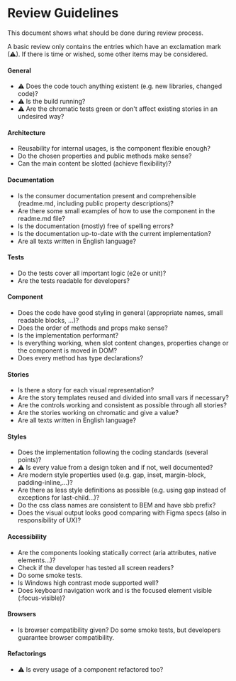 # Review Guidelines

This document shows what should be done during review process.

A basic review only contains the entries which have an exclamation mark (⚠).
If there is time or wished, some other items may be considered.

#### General

- ⚠ Does the code touch anything existent (e.g. new libraries, changed code)?
- ⚠ Is the build running?
- ⚠ Are the chromatic tests green or don't affect existing stories in an undesired way?

#### Architecture

- Reusability for internal usages, is the component flexible enough?
- Do the chosen properties and public methods make sense?
- Can the main content be slotted (achieve flexibility)?

#### Documentation

- Is the consumer documentation present and comprehensible (readme.md, including public property descriptions)?
- Are there some small examples of how to use the component in the readme.md file?
- Is the documentation (mostly) free of spelling errors?
- Is the documentation up-to-date with the current implementation?
- Are all texts written in English language?

#### Tests

- Do the tests cover all important logic (e2e or unit)?
- Are the tests readable for developers?

#### Component

- Does the code have good styling in general (appropriate names, small readable blocks, ...)?
- Does the order of methods and props make sense?
- Is the implementation performant?
- Is everything working, when slot content changes, properties change or the component is moved in DOM?
- Does every method has type declarations?

#### Stories

- Is there a story for each visual representation?
- Are the story templates reused and divided into small vars if necessary?
- Are the controls working and consistent as possible through all stories?
- Are the stories working on chromatic and give a value?
- Are all texts written in English language?

#### Styles

- Does the implementation following the coding standards (several points)?
- ⚠ Is every value from a design token and if not, well documented?
- Are modern style properties used (e.g. gap, inset, margin-block, padding-inline,...)?
- Are there as less style definitions as possible (e.g. using gap instead of exceptions for last-child...)?
- Do the css class names are consistent to BEM and have sbb prefix?
- Does the visual output looks good comparing with Figma specs (also in responsibility of UX)?

#### Accessibility

- Are the components looking statically correct (aria attributes, native elements...)?
- Check if the developer has tested all screen readers?
- Do some smoke tests.
- Is Windows high contrast mode supported well?
- Does keyboard navigation work and is the focused element visible (:focus-visible)?

#### Browsers

- Is browser compatibility given? Do some smoke tests, but developers guarantee browser compatibility.

#### Refactorings

- ⚠ Is every usage of a component refactored too?
